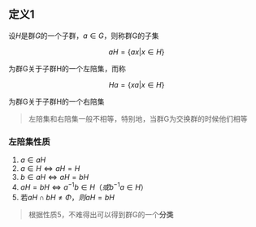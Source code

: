 ## 定义1

设$H$是群$G$的一个子群，$a\in G$，则称群G的子集

$$aH=\{ax|x\in H\}$$

为群G关于子群H的一个左陪集，而称

$$Ha=\{xa|x\in H\}$$

为群G关于子群H的一个右陪集

> 左陪集和右陪集一般不相等，特别地，当群G为交换群的时候他们相等

### 左陪集性质

1. $a\in aH$
2. $a\in H\Leftrightarrow aH = H$
3. $b\in aH\Leftrightarrow aH=bH$
4. $aH=bH\Leftrightarrow a^{-1}b\in H（或b^{-1}a\in H）$
5. 若$aH\cap bH\neq \Phi，则aH=bH$

> 根据性质5，不难得出可以得到群G的一个**分类**

